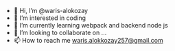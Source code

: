 - 👋 Hi, I’m @waris-alokozay
- 👀 I’m interested in coding 
- 🌱 I’m currently learning webpack and backend node js
- 💞️ I’m looking to collaborate on ...
- 📫 How to reach me waris.alokkozay257@gmail.com


